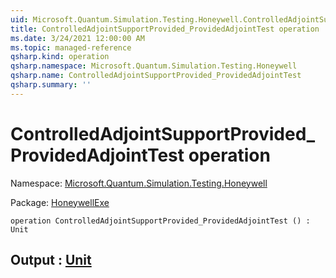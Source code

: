 ```yaml
---
uid: Microsoft.Quantum.Simulation.Testing.Honeywell.ControlledAdjointSupportProvided_ProvidedAdjointTest
title: ControlledAdjointSupportProvided_ProvidedAdjointTest operation
ms.date: 3/24/2021 12:00:00 AM
ms.topic: managed-reference
qsharp.kind: operation
qsharp.namespace: Microsoft.Quantum.Simulation.Testing.Honeywell
qsharp.name: ControlledAdjointSupportProvided_ProvidedAdjointTest
qsharp.summary: ''
---
```


# ControlledAdjointSupportProvided_ProvidedAdjointTest operation

Namespace: [Microsoft.Quantum.Simulation.Testing.Honeywell](xref:Microsoft.Quantum.Simulation.Testing.Honeywell)

Package: [HoneywellExe](https://nuget.org/packages/HoneywellExe)




```qsharp
operation ControlledAdjointSupportProvided_ProvidedAdjointTest () : Unit
```


## Output : [Unit](xref:microsoft.quantum.lang-ref.unit)

